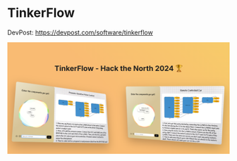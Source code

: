 # TinkerFlow

DevPost: https://devpost.com/software/tinkerflow

![](https://github.com/wilsonchenghy/TinkerFlow-HackTheNorth2024Winner/blob/main/TinkerFlow.png)

